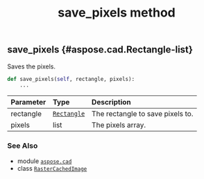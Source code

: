 ﻿---
title: save_pixels method
second_title: Aspose.CAD for Python via .NET API References
description: 
type: docs
weight: 360
url: /python-net/aspose.cad/rastercachedimage/save_pixels/
is_root: false
---

## save_pixels {#aspose.cad.Rectangle-list}

Saves the pixels.



```python
def save_pixels(self, rectangle, pixels):
    ...
```


| Parameter | Type | Description |
| :- | :- | :- |
| rectangle | [`Rectangle`](/cad/python-net/aspose.cad/rectangle) | The rectangle to save pixels to. |
| pixels | list | The pixels array. |



### See Also
* module [`aspose.cad`](../../)
* class [`RasterCachedImage`](/cad/python-net/aspose.cad/rastercachedimage)
